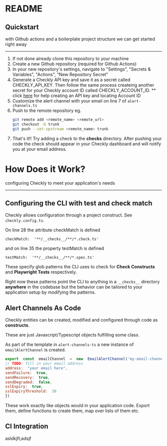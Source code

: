 # README

## Quickstart

with Github actions and a boilerplate project structure we can get started right away

***
1. If not done already clone this repository to your machine
2.  Create a new Github repository (required for Github Actions)
3. In your new repository's settings, navigate to "Settings", "Secrets & Variables", "Actions", "New Repository Secret"
4. Generate a Checkly API key and save it as a secret called CHECKLY_API_KEY. Then follow the same process createing another secret for your Checkly account ID called CHECKLY_ACCOUNT_ID.
	** click [here](https://www.checklyhq.com/docs/accounts-and-users/creating-api-key/) for help creating an API key and locating Account ID 
5. Customize the alert channel with your email on line 7 of ```alert-channels.ts```
7. Push to the remote repository eg.
	 ```bash
	 git remote add <remote_name> <remote_url>
	 git checkout -b trunk
	 git push --set-upstream <remote_name> trunk
	 ```
8. That's it!! Try adding a check to the __checks__ directory. After pushing your code the check should appear in your Checkly dashboard and will notify you at your email address.



# How Does it Work?
configuring Checkly to meet your application's needs
***

## Configuring the CLI with test and check match

Checkly allows configuration through a project construct. See ```checkly.config.ts```.

On line 28 the attribute checkMatch is defined

```checkMatch:  '**/__checks__/**/*.check.ts'```

and on line 35 the property testMatch is defined

```testMatch:  '**/__checks__/**/*.spec.ts'```

These specify glob patterns the CLI uses to check for **Check Constructs** and **Playwright Tests** respectively.

Right now these patterns point the CLI to anything in a ``__checks__`` directory **anywhere** in the codebase but the behavior can be tailored to your application setup by modifying the patterns.


## Alert Channels As Code
Checkly entities can be created, modified and configured through code as **constructs**. 

These are just Javascript/Typescript objects fulfilling some class.

As part of the template in ```alert-channels-ts```  a new instance of ```emailAlertChannel``` is created.

```js
export  const  emailChannel  =  new  EmailAlertChannel('my-email-channel',  {
// TODO: fill in your email address
address:  "your email here",
sendFailure:  true,
sendRecovery:  true,
sendDegraded:  false,
sslExpiry:  true,
sslExpiryThreshold:  30
})
```
These work exactly like objects would in your application code. Export them, define functions to create them, map over lists of them etc.


## CI Integration
asldkjfl;adsjf